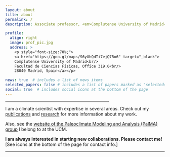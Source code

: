 ```yaml
---
layout: about
title: about
permalink: /
description: Associate professor, <em>Complutense University of Madrid</em><br/>

profile:
  align: right
  image: prof_pic.jpg
  address: >
    <p style="font-size:70%;">
    <a href="https://goo.gl/maps/S6yUhQdTi7ejQ7Ro6" target="_blank">
    Complutense University of Madrid<br/>
    Facultad de Ciencias Físicas, Office 319.0<br/>
    28040 Madrid, Spain</a></p>

news: true  # includes a list of news items
selected_papers: false # includes a list of papers marked as "selected={true}"
social: true  # includes social icons at the bottom of the page
---
```


<hr style="width:65%;text-align:left;margin-left:0">

I am a climate scientist with expertise in several areas. 
Check out my [publications](publications/) and [research](research/) for more information about my work.

Also, see the [website of the Paleoclimate Modeling and Analysis (PalMA) group](https://www.ucm.es/palma) I belong to at the UCM.

<b>I am always interested in starting new collaborations. Please contact me!</b><br/>[See icons at the bottom of the page for contact info.]

<hr/>


